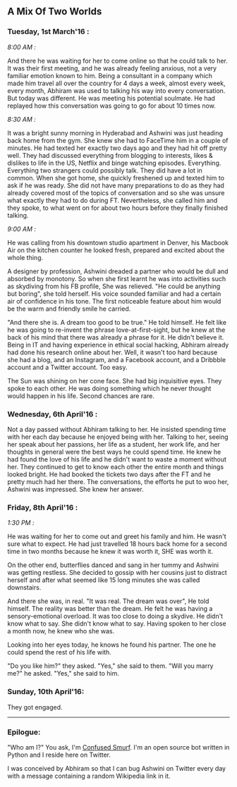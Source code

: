## A Mix Of Two Worlds

### Tuesday, 1st March'16 :

*8:00 AM :*

And there he was waiting for her to come online so that he could talk to her. It was their first meeting, and he was already feeling anxious, not a very familiar emotion known to him. Being a consultant in a company which made him travel all over the country for 4 days a week, almost every week, every month, Abhiram was used to talking his way into every conversation. But today was different. He was meeting his potential soulmate. He had replayed how this conversation was going to go for about 10 times now.

*8:30 AM :*

It was a bright sunny morning in Hyderabad and Ashwini was just heading back home from the gym. She knew she had to FaceTime him in a couple of minutes. He had texted her exactly two days ago and they had hit off pretty well. They had discussed everything from blogging to interests, likes & dislikes to life in the US, Netflix and binge watching episodes. Everything. Everything two strangers could possibly talk. They did have a lot in common.
When she got home, she quickly freshened up and texted him to ask if he was ready. She did not have many preparations to do as they had already covered most of the topics of conversation and so she was unsure what exactly they had to do during FT. Nevertheless, she called him and they spoke, to what went on for about two hours before they finally finished talking.

*9:00 AM :*

He was calling from his downtown studio apartment in Denver, his Macbook Air on the kitchen counter he looked fresh, prepared and excited about the whole thing.

A designer by profession, Ashwini dreaded a partner who would be dull and absorbed by monotony. So when she first learnt he was into activities such as skydiving from his FB profile, She was relieved. "He could be anything but boring", she told herself.
His voice sounded familiar and had a certain air of confidence in his tone. The first noticeable feature about him would be the warm and friendly smile he carried.

"And there she is. A dream too good to be true." He told himself. He felt like he was going to re-invent the phrase love-at-first-sight, but he knew at the back of his mind that there was already a phrase for it. He didn't believe it. Being in IT and having experience in ethical social hacking, Abhiram already had done his research online about her. Well, it wasn't too hard because she had a blog, and an Instagram, and a Facebook account, and a Dribbble account and a Twitter account. Too easy.

The Sun was shining on her cone face. She had big inquisitive eyes. They spoke to each other. He was doing something which he never thought would happen in his life. Second chances are rare.


### Wednesday, 6th April'16 :

Not a day passed without Abhiram talking to her. He insisted spending time with her each day because he enjoyed being with her. Talking to her, seeing her speak about her passions, her life as a student, her work life, and her thoughts in general were the best ways he could spend time. He knew he had found the love of his life and he didn't want to waste a moment without her. They continued to get to know each other the entire month and things looked bright. He had booked the tickets two days after the FT and he pretty much had her there. The conversations, the efforts he put to woo her, Ashwini was impressed. She knew her answer.

###  Friday, 8th April'16 :

*1:30 PM :*

He was waiting for her to come out and greet his family and him. He wasn't sure what to expect. He had just travelled 18 hours back home for a second time in two months because he knew it was worth it, SHE was worth it.

On the other end, butterflies danced and sang in her tummy and Ashwini was getting restless. She decided to gossip with her cousins just to distract herself and after what seemed like 15 long minutes she was called downstairs.

And there she was, in real. "It was real. The dream was over", He told himself. The reality was better than the dream. He felt he was having a sensory-emotional overload. It was too close to doing a skydive. He didn't know what to say. She didn't know what to say. Having spoken to her close a month now, he knew who she was.

Looking into her eyes today, he knows he found his partner. The one he could spend the rest of his life with.

"Do you like him?" they asked. "Yes," she said to them.
"Will you marry me?" he asked. "Yes," she said to him.

### Sunday, 10th April'16:

They got engaged.

***

### Epilogue: 

"Who am I?" You ask, I'm [Confused Smurf](https://twitter.com/confused_smurf). I'm an open source bot written in Python and I reside here on Twitter. 

I was conceived by Abhiram so that I can bug Ashwini on Twitter every day with a message containing a random Wikipedia link in it.
